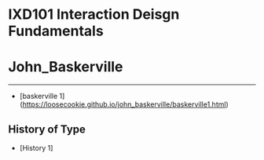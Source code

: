 IXD101 Interaction Deisgn Fundamentals
======================================

# John_Baskerville
------------------
- [baskerville 1] (https://loosecookie.github.io/john_baskerville/baskerville1.html)




History of Type
---------------
- [History 1]